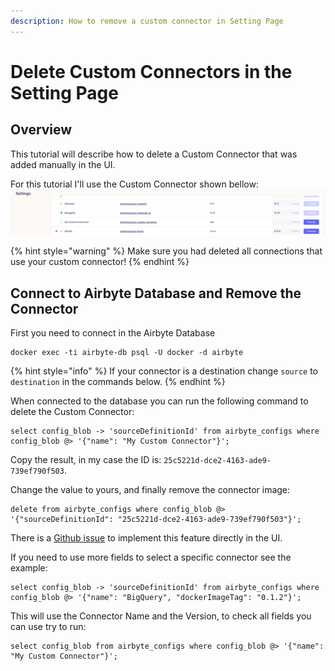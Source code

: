 ```yaml
---
description: How to remove a custom connector in Setting Page
---
```


# Delete Custom Connectors in the Setting Page

## Overview

This tutorial will describe how to delete a Custom Connector that was added manually in the UI.

For this tutorial I'll use the Custom Connector shown bellow:
![](../.gitbook/assets/delete-custom-connector.png)

{% hint style="warning" %}
Make sure you had deleted all connections that use your custom connector!
{% endhint %}

## Connect to Airbyte Database and Remove the Connector

First you need to connect in the Airbyte Database
```shell
docker exec -ti airbyte-db psql -U docker -d airbyte
```

{% hint style="info" %}
If your connector is a destination change `source` to `destination` in the commands below.
{% endhint %}

When connected to the database you can run the following command to delete the Custom Connector:
```
select config_blob -> 'sourceDefinitionId' from airbyte_configs where config_blob @> '{"name": "My Custom Connector"}';
```
Copy the result, in my case the ID is: `25c5221d-dce2-4163-ade9-739ef790f503`.

Change the value to yours, and finally remove the connector image:
```
delete from airbyte_configs where config_blob @> '{"sourceDefinitionId": "25c5221d-dce2-4163-ade9-739ef790f503"}';
```

There is a [Github issue](https://github.com/airbytehq/airbyte/issues/3954) to implement this feature directly in the UI.

If you need to use more fields to select a specific connector see the example:
```
select config_blob -> 'sourceDefinitionId' from airbyte_configs where config_blob @> '{"name": "BigQuery", "dockerImageTag": "0.1.2"}';
```
This will use the Connector Name and the Version, to check all fields you can use try to run:
```
select config_blob from airbyte_configs where config_blob @> '{"name": "My Custom Connector"}';
```
